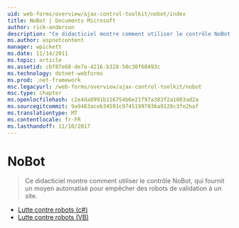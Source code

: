 ```yaml
---
uid: web-forms/overview/ajax-control-toolkit/nobot/index
title: NoBot | Documents Microsoft
author: rick-anderson
description: "Ce didacticiel montre comment utiliser le contrôle NoBot, qui fournit un moyen automatisé pour empêcher des robots de validation à un site."
ms.author: aspnetcontent
manager: wpickett
ms.date: 11/14/2011
ms.topic: article
ms.assetid: cbf87e68-de7a-4216-b328-50c30f68493c
ms.technology: dotnet-webforms
ms.prod: .net-framework
msc.legacyurl: /web-forms/overview/ajax-control-toolkit/nobot
msc.type: chapter
ms.openlocfilehash: c2e4da8991b116754b6e21f97a383f2a1003ad2a
ms.sourcegitcommit: 9a9483aceb34591c97451997036a9120c3fe2baf
ms.translationtype: MT
ms.contentlocale: fr-FR
ms.lasthandoff: 11/10/2017
---
```

<a name="nobot"></a>NoBot
====================
> Ce didacticiel montre comment utiliser le contrôle NoBot, qui fournit un moyen automatisé pour empêcher des robots de validation à un site.


- [Lutte contre robots (c#)](fighting-bots-cs.md)
- [Lutte contre robots (VB)](fighting-bots-vb.md)
